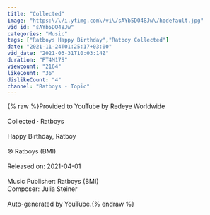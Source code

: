 ```yaml
---
title: "Collected"
image: "https:\/\/i.ytimg.com\/vi\/sAYb5DO48Jw\/hqdefault.jpg"
vid_id: "sAYb5DO48Jw"
categories: "Music"
tags: ["Ratboys Happy Birthday","Ratboy Collected"]
date: "2021-11-24T01:25:17+03:00"
vid_date: "2021-03-31T10:03:14Z"
duration: "PT4M17S"
viewcount: "2164"
likeCount: "36"
dislikeCount: "4"
channel: "Ratboys - Topic"
---
```

{% raw %}Provided to YouTube by Redeye Worldwide<br /><br />Collected · Ratboys<br /><br />Happy Birthday, Ratboy<br /><br />℗ Ratboys (BMI)<br /><br />Released on: 2021-04-01<br /><br />Music  Publisher: Ratboys (BMI)<br />Composer: Julia Steiner<br /><br />Auto-generated by YouTube.{% endraw %}
